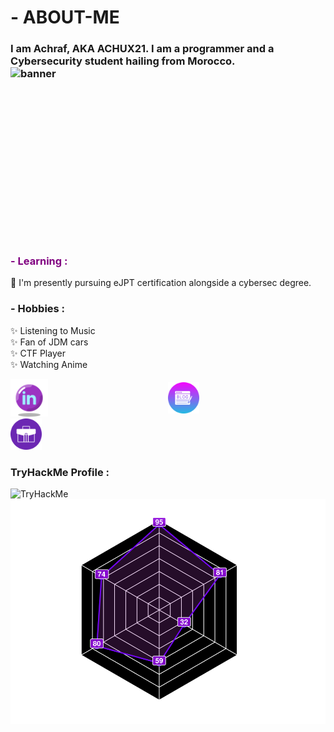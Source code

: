 # - ABOUT-ME

### I am Achraf, AKA ACHUX21. I am a programmer and a Cybersecurity student hailing from Morocco. <img src="https://iloveweb.online/Hackor.webp" alt="banner" width="600" height="300" style="float:right;">

### <span style="color:purple">- Learning :</span>
🌟 I'm presently pursuing eJPT certification alongside a cybersec degree.

### - Hobbies :

✨ Listening to Music </br>
✨ Fan of JDM cars </br>
✨ CTF Player </br>
✨ Watching Anime </br>


<div style="display: flex; justify-content: center; align-items: center;">
    <a href="https://www.linkedin.com/in/achraf-ouazzani-chahidi-7b1155271/" target="_blank" style="flex: 1;">
        <img src="icons8-linkedin-circled.svg" alt="LinkedIn" style="max-width: 60px;">
    </a>
    <a href="https://iloveweb.online/" style="flex: 1;">
        <img src="blogging_9611353.png" alt="ILoveWeb" width="50" height="50">
    </a>
</div><div>
    <a href="https://achux21.online/" style="flex: 1;">
        <img src="portfolio_5595342.png" alt="ACHUX21" width="50" height="50">
    </a>
</div>


### TryHackMe Profile : 
<img src="https://tryhackme-badges.s3.amazonaws.com/achux21.png" alt="TryHackMe">

</br>
<a href="https://tryhackme.com/p/achux21">
  <img src="skills.svg" alt="Skills" >
</a>
